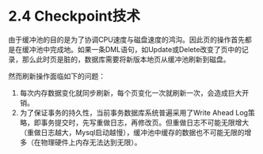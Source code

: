 # 2.4 Checkpoint技术

由于缓冲池的目的是为了协调CPU速度与磁盘速度的鸿沟。因此页的操作首先都是在缓冲池中完成地。如果一条DML语句，如Update或Delete改变了页中的记录，那么此时页是脏的，数据库需要将新版本地页从缓冲池刷新到磁盘。

然而刷新操作面临如下的问题：

1. 每次内存数据变化就同步刷新，每个页变化一次就刷新一次，会造成巨大开销。
2. 为了保证事务的持久性，当前事务数据库系统普遍采用了Write Ahead Log策略，即事务提交时，先写重做日志，再修改页。但重做日志不可能无限增大（重做日志越大，Mysql启动越慢），缓冲池中缓存的数据也不可能无限的增多（在物理硬件上内存无法达到无限）。